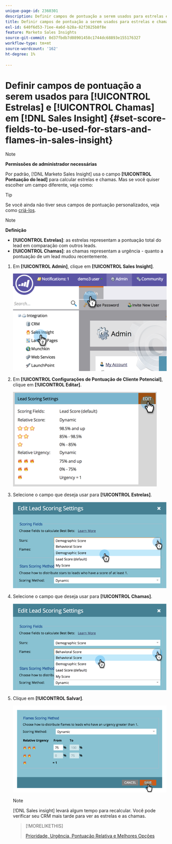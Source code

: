 ```yaml
---
unique-page-id: 2360301
description: Definir campos de pontuação a serem usados para estrelas e chamas no Sales Insight - Marketo Docs - Documentação do produto
title: Definir campos de pontuação a serem usados para estrelas e chamas no Sales Insight
exl-id: 640f6d53-71ee-4a6d-b28a-82f3825b8f8e
feature: Marketo Sales Insights
source-git-commit: 0d37fbdb7d08901458c1744dc68893e155176327
workflow-type: tm+mt
source-wordcount: '162'
ht-degree: 1%

---
```


# Definir campos de pontuação a serem usados para [!UICONTROL Estrelas] e [!UICONTROL Chamas] em [!DNL Sales Insight] {#set-score-fields-to-be-used-for-stars-and-flames-in-sales-insight}

>[!NOTE]
>
>**Permissões de administrador necessárias**

Por padrão, [!DNL Marketo Sales Insight] usa o campo **[!UICONTROL Pontuação do lead]** para calcular estrelas e chamas. Mas se você quiser escolher um campo diferente, veja como:

>[!TIP]
>
>Se você ainda não tiver seus campos de pontuação personalizados, veja como [criá-los](/help/marketo/product-docs/administration/field-management/create-a-custom-field-in-marketo.md).

>[!NOTE]
>
>**Definição**
>
>* **[!UICONTROL Estrelas]**: as estrelas representam a pontuação total do lead em comparação com outros leads.
>* **[!UICONTROL Chamas]**: as chamas representam a urgência - quanto a pontuação de um lead mudou recentemente.
>

1. Em **[!UICONTROL Admin]**, clique em **[!UICONTROL Sales Insight]**.

   ![](assets/image2014-9-16-13-3a27-3a19.png)

1. Em **[!UICONTROL Configurações de Pontuação de Cliente Potencial]**, clique em **[!UICONTROL Editar]**.

   ![](assets/image2014-9-16-13-3a27-3a33.png)

1. Selecione o campo que deseja usar para **[!UICONTROL Estrelas]**.

   ![](assets/image2014-9-16-13-3a27-3a45.png)

1. Selecione o campo que deseja usar para **[!UICONTROL Chamas]**.

   ![](assets/image2014-9-16-13-3a28-3a1.png)

1. Clique em **[!UICONTROL Salvar]**.

   ![](assets/image2014-9-16-13-3a28-3a18.png)

   >[!NOTE]
   >
   >[!DNL Sales insight] levará algum tempo para recalcular. Você pode verificar seu CRM mais tarde para ver as estrelas e as chamas.

   >[!MORELIKETHIS]
   >
   >[Prioridade, Urgência, Pontuação Relativa e Melhores Opções](/help/marketo/product-docs/marketo-sales-insight/msi-for-salesforce/features/stars-and-flames/priority-urgency-relative-score-and-best-bets.md)
